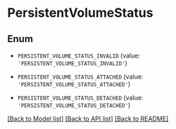 # PersistentVolumeStatus


## Enum

* `PERSISTENT_VOLUME_STATUS_INVALID` (value: `'PERSISTENT_VOLUME_STATUS_INVALID'`)

* `PERSISTENT_VOLUME_STATUS_ATTACHED` (value: `'PERSISTENT_VOLUME_STATUS_ATTACHED'`)

* `PERSISTENT_VOLUME_STATUS_DETACHED` (value: `'PERSISTENT_VOLUME_STATUS_DETACHED'`)

[[Back to Model list]](../README.md#documentation-for-models) [[Back to API list]](../README.md#documentation-for-api-endpoints) [[Back to README]](../README.md)


